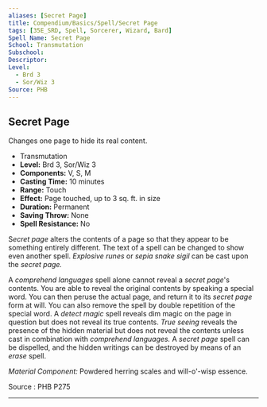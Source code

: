 ```yaml
---
aliases: [Secret Page]
title: Compendium/Basics/Spell/Secret Page
tags: [35E_SRD, Spell, Sorcerer, Wizard, Bard]
Spell Name: Secret Page
School: Transmutation
Subschool: 
Descriptor: 
Level:
  - Brd 3
  - Sor/Wiz 3
Source: PHB
---
```



## Secret Page

Changes one page to hide its real content.

*   Transmutation
*   **Level:** Brd 3, Sor/Wiz 3
*   **Components:** V, S, M
*   **Casting Time:** 10 minutes
*   **Range:** Touch
*   **Effect:** Page touched, up to 3 sq. ft. in size
*   **Duration:** Permanent
*   **Saving Throw:** None
*   **Spell Resistance:** No

<p>S<i>ecret page</i> alters the contents of a page so that they appear to be something entirely different. The text of a spell can be changed to show even another spell. <i>Explosive runes</i> or <i>sepia snake sigil</i> can be cast upon the <i>secret page.</i></p><p>A <i>comprehend languages</i> spell alone cannot reveal a <i>secret page</i>'s contents. You are able to reveal the original contents by speaking a special word. You can then peruse the actual page, and return it to its <i>secret page</i> form at will. You can also remove the spell by double repetition of the special word. A <i>detect magic</i> spell reveals dim magic on the page in question but does not reveal its true contents. <i>True seeing</i> reveals the presence of the hidden material but does not reveal the contents unless cast in combination with <i>comprehend languages.</i> A <i>secret page</i> spell can be dispelled, and the hidden writings can be destroyed by means of an <i>erase</i> spell.</p><p><i>Material Component:</i> Powdered herring scales and will-o'-wisp essence.</p>

Source : PHB P275

---
